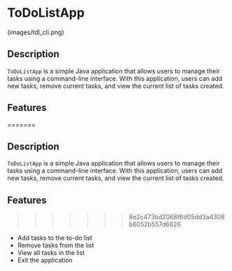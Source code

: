 # ToDoListApp
(images/tdl_cli.png)
## Description

`ToDoListApp` is a simple Java application that allows users to manage their tasks using a command-line interface. With this application, users can add new tasks, remove current tasks, and view the current list of tasks created.

## Features

=======

## Description

`ToDoListApp` is a simple Java application that allows users to manage their tasks using a command-line interface. With this application, users can add new tasks, remove current tasks, and view the current list of tasks created.

## Features

>>>>>>> 8e2c473bd2068f6d05dd3a4308b6052b557d6826
- Add tasks to the to-do list
- Remove tasks from the list
- View all tasks in the list
- Exit the application
